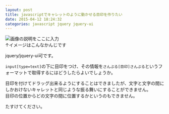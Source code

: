 ```yaml
---
layout: post
title: javascriptでキャレットのように動かせる目印を作りたい
date: 2015-04-12 18:24:32
categories: javascript jquery jquery-ui
---
```

<!-- {% raw %} -->
<p><img src="https://i.stack.imgur.com/2gQxQ.png" alt="画像の説明をここに入力"><br>
↑イメージはこんなかんじです</p>

<p>jquery/jquery-ui可です。</p>

<p><code>input[type=text]</code>の下に目印をつけ、その情報を<code>さんぷる[目印]さんぷる</code>というフォーマットで取得するにはどうしたらよいでしょうか。</p>

<p>目印を付けてドラッグ出来るようにすることはできましたが、文字と文字の間にしかおけないキャレットと同じような振る舞いにすることができません。<br>
目印の位置からどの文字の間に位置するかというのもできません。</p>

<p>たすけてください。</p>
<!-- {% endraw %} -->
